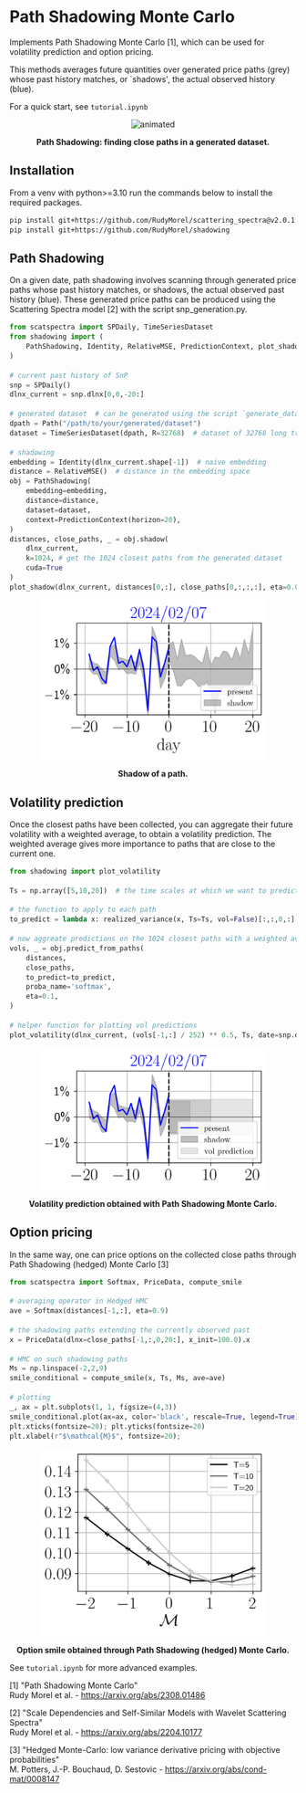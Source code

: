 # Path Shadowing Monte Carlo

Implements Path Shadowing Monte Carlo [1], which can be used for volatility prediction and option pricing.

This methods averages future quantities over generated price paths (grey) whose past history matches, or `shadows', the actual observed history (blue).

For a quick start, see `tutorial.ipynb`

<p align="center">
    <img src="./illustration/anim_shadowing.gif" alt="animated" width="400px"/>
</p>
<p align="center">
    <b>Path Shadowing: finding close paths in a generated dataset.</b>
</p>


## Installation 
From a venv with python>=3.10 run the commands below to install the required packages.

```bash
pip install git+https://github.com/RudyMorel/scattering_spectra@v2.0.1
pip install git+https://github.com/RudyMorel/shadowing
```

## Path Shadowing 

On a given date, path shadowing involves scanning through generated price paths whose past history matches, or shadows, the actual observed past history (blue). These generated price paths can be produced using the Scattering Spectra model [2] with the script snp_generation.py.


```python
from scatspectra import SPDaily, TimeSeriesDataset
from shadowing import (
    PathShadowing, Identity, RelativeMSE, PredictionContext, plot_shadow
)

# current past history of SnP
snp = SPDaily()
dlnx_current = snp.dlnx[0,0,-20:]

# generated dataset  # can be generated using the script `generate_dataset.py`
dpath = Path("/path/to/your/generated/dataset")
dataset = TimeSeriesDataset(dpath, R=32768)  # dataset of 32768 long trajectories

# shadowing
embedding = Identity(dlnx_current.shape[-1])  # naive embedding
distance = RelativeMSE()  # distance in the embedding space 
obj = PathShadowing(
    embedding=embedding,
    distance=distance,
    dataset=dataset,
    context=PredictionContext(horizon=20),
)
distances, close_paths, _ = obj.shadow(
    dlnx_current,
    k=1024, # get the 1024 closest paths from the generated dataset
    cuda=True
)
plot_shadow(dlnx_current, distances[0,:], close_paths[0,:,:,:], eta=0.09, date=snp.dts[-1], color='blue');
```

<div align="center">
    <img src="illustration/shadowing.png" alt="Shadow of a path" width="400px"/>
</div>
<p align="center">
    <b>Shadow of a path.</b>
</p>

## Volatility prediction

Once the closest paths have been collected, you can aggregate their future volatility 
with a weighted average, to obtain a volatility prediction. The weighted average 
gives more importance to paths that are close to the current one. 

```python
from shadowing import plot_volatility

Ts = np.array([5,10,20])  # the time scales at which we want to predict the volatility

# the function to apply to each path 
to_predict = lambda x: realized_variance(x, Ts=Ts, vol=False)[:,:,0,:]

# now aggreate predictions on the 1024 closest paths with a weighted average
vols, _ = obj.predict_from_paths(
    distances,
    close_paths,
    to_predict=to_predict,
    proba_name='softmax',
    eta=0.1,
)

# helper function for plotting vol predictions
plot_volatility(dlnx_current, (vols[-1,:] / 252) ** 0.5, Ts, date=snp.dts[-1], color='blue')
```

<div align="center">
    <img src="illustration/vol_prediction.png" alt="Volatility prediction" title="Volatility prediction" width="400px"/>
</div>
<p align="center">
    <b>Volatility prediction obtained with Path Shadowing Monte Carlo.</b>
</p>

## Option pricing 

In the same way, one can price options on the collected close paths through 
Path Shadowing (hedged) Monte Carlo [3]

```python
from scatspectra import Softmax, PriceData, compute_smile

# averaging operator in Hedged HMC
ave = Softmax(distances[-1,:], eta=0.9)

# the shadowing paths extending the currently observed past
x = PriceData(dlnx=close_paths[-1,:,0,20:], x_init=100.0).x

# HMC on such shadowing paths
Ms = np.linspace(-2,2,9)
smile_conditional = compute_smile(x, Ts, Ms, ave=ave)

# plotting
_, ax = plt.subplots(1, 1, figsize=(4,3))
smile_conditional.plot(ax=ax, color='black', rescale=True, legend=True)
plt.xticks(fontsize=20); plt.yticks(fontsize=20)
plt.xlabel(r"$\mathcal{M}$", fontsize=20);
```

<p align="center">
    <img src="./illustration/smile.png" alt="Conditional smile" title="Conditional smile" width="400px"/>
</p>
<p align="center">
    <b>Option smile obtained through Path Shadowing (hedged) Monte Carlo.</b>
</p>

See `tutorial.ipynb` for more advanced examples.


[1] "Path Shadowing Monte Carlo" \
Rudy Morel et al. - https://arxiv.org/abs/2308.01486

[2] "Scale Dependencies and Self-Similar Models with Wavelet Scattering Spectra" \
Rudy Morel et al. - https://arxiv.org/abs/2204.10177

[3] "Hedged Monte-Carlo: low variance derivative pricing with objective probabilities" \
M. Potters, J.-P. Bouchaud, D. Sestovic - https://arxiv.org/abs/cond-mat/0008147



